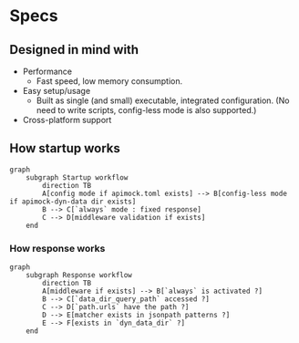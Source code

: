 # Specs

## Designed in mind with

- Performance
    - Fast speed, low memory consumption.
- Easy setup/usage
    - Built as single (and small) executable, integrated configuration. (No need to write scripts, config-less mode is also supported.)
- Cross-platform support

## How startup works

```mermaid
graph
    subgraph Startup workflow
        direction TB
        A[config mode if apimock.toml exists] --> B[config-less mode if apimock-dyn-data dir exists]
        B --> C[`always` mode : fixed response]
        C --> D[middleware validation if exists]
    end
```

### How response works

```mermaid
graph
    subgraph Response workflow
        direction TB
        A[middleware if exists] --> B[`always` is activated ?]
        B --> C[`data_dir_query_path` accessed ?]
        C --> D[`path.urls` have the path ?]
        D --> E[matcher exists in jsonpath patterns ?]
        E --> F[exists in `dyn_data_dir` ?]
    end
```
